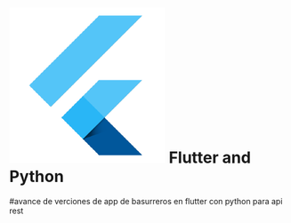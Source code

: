 # ![Flutter logo](fl.png) Flutter and Python

#avance de verciones de app de basurreros en flutter con python para api rest



